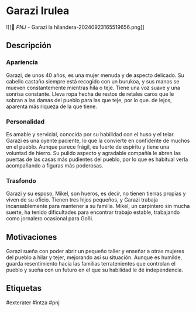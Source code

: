 
# Garazi Irulea
![[👤 _PNJ_ - Garazi la hilandera-20240923165519656.png]]
## Descripción
### Apariencia 
Garazi, de unos 40 años, es una mujer menuda y de aspecto delicado. Su cabello castaño siempre está recogido con un burukoa, y sus manos se mueven constantemente mientras hila o teje. Tiene una voz suave y una sonrisa constante. Lleva ropa hecha de restos de retales caros que le sobran a las damas del pueblo para las que teje, por lo que. de lejos, aparenta más riqueza de la que tiene. 
### Personalidad 
Es amable y servicial, conocida por su habilidad con el huso y el telar. Garazi es una oyente paciente, lo que la convierte en confidente de muchos en el pueblo. Aunque parece frágil, es fuerte de espíritu y tiene una voluntad de hierro. Su pulido aspecto y agradable compañía le abren las puertas de las casas más pudientes del pueblo, por lo que es habitual verla acompañando a figuras más poderosas. 
### Trasfondo 
Garazi y su esposo, Mikel, son hueros, es decir, no tienen tierras propias y viven de su oficio. Tienen tres hijos pequeños, y Garazi trabaja incansablemente para mantener a su familia. Mikel, un carpintero sin mucha suerte, ha tenido dificultades para encontrar trabajo estable, trabajando como jornalero ocasional para Goñi.
## Motivaciones
Garazi sueña con poder abrir un pequeño taller y enseñar a otras mujeres del pueblo a hilar y tejer, mejorando así su situación. Aunque es humilde, guarda resentimiento hacia las familias terratenientes que controlan el pueblo y sueña con un futuro en el que su habilidad le dé independencia.

## Etiquetas
#exterater #intza #pnj 